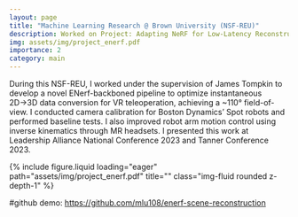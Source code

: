 ```yaml
---
layout: page
title: "Machine Learning Research @ Brown University (NSF-REU)"
description: Worked on Project: Adapting NeRF for Low-Latency Reconstruction in VR Teleoperation
img: assets/img/project_enerf.pdf
importance: 2
category: main
---
```

During this NSF-REU, I worked under the supervision of James Tompkin to develop a novel ENerf-backboned pipeline to optimize instantaneous 2D→3D data conversion for VR teleoperation, achieving a ~110° field-of-view. I conducted camera calibration for Boston Dynamics’ Spot robots and performed baseline tests. I also improved robot arm motion control using inverse kinematics through MR headsets. I presented this work at Leadership Alliance National Conference 2023 and Tanner Conference 2023.
<div class="row">
    <div class="col-sm mt-3 mt-md-0">
        {% include figure.liquid loading="eager" path="assets/img/project_enerf.pdf" title="" class="img-fluid rounded z-depth-1" %}
    </div>
</div>


#github demo: https://github.com/mlu108/enerf-scene-reconstruction
